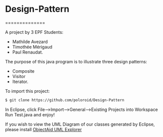 # Design-Pattern

==============

A project by  3 EPF Students:
- Mathilde Avezard
- Timothée Mérigaud
- Paul Renaudat.

The purpose of this java program is to illustrate three design patterns:
- Composite
- Visitor
- Iterator.

To import this project:
```sh
$ git clone https://github.com/poloroid/Design-Pattern 
```

In Eclipse, click File-->Import-->General-->Existing Projects into Workspace
Run Test.java and enjoy!

If you wish to view the UML Diagram of our classes generated by Eclipse, please install [ObjectAid UML Explorer]

[ObjectAid UML Explorer]:http://www.objectaid.net/update	
